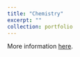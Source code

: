 ```yaml
---
title: "Chemistry"
excerpt: ""
collection: portfolio
---
```


More information [here](https://didattica.polito.it/pls/portal30/gap.pkg_guide.viewGap?p_cod_ins=16AHMMK&p_a_acc=2025&p_header=S&p_lang=IT&multi=N "Polito").
